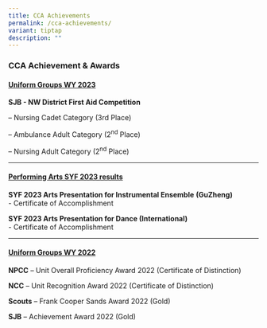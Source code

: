 ```yaml
---
title: CCA Achievements
permalink: /cca-achievements/
variant: tiptap
description: ""
---
```

<h3><strong>CCA Achievement &amp; Awards</strong></h3>
<h4><strong><u>Uniform Groups WY 2023</u></strong></h4>
<p><strong>SJB - NW District First Aid Competition</strong>
</p>
<p>– Nursing Cadet Category (3rd Place)</p>
<p>– Ambulance Adult Category (2<sup>nd</sup> Place)</p>
<p>– Nursing Adult Category (2<sup>nd</sup> Place)&nbsp;</p>
<hr>
<h4><strong><u>Performing Arts SYF 2023 results</u></strong></h4>
<p><strong>SYF 2023 Arts Presentation for Instrumental Ensemble</strong>  <strong>(GuZheng)</strong> 
<br>- Certificate of Accomplishment</p>
<p><strong>SYF 2023 Arts Presentation for Dance (International)</strong> 
<br>- Certificate of Accomplishment</p>
<hr>
<h4><strong><u>Uniform Groups WY 2022</u></strong></h4>
<p><strong>NPCC</strong> – Unit Overall Proficiency Award 2022 (Certificate
of Distinction)</p>
<p><strong>NCC</strong> – Unit Recognition Award 2022 (Certificate of Distinction)</p>
<p><strong>Scouts</strong> – Frank Cooper Sands Award 2022 (Gold)</p>
<p><strong>SJB</strong> – Achievement Award 2022 (Gold)</p>
<p>&nbsp;</p>
<p></p>